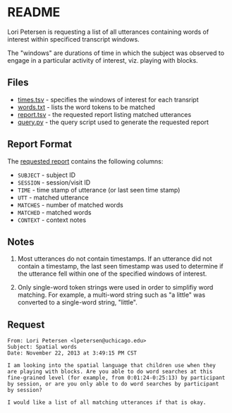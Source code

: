 # README

Lori Petersen is requesting a list of all utterances containing words of
interest within specificed transcript windows.

The "windows" are durations of time in which the subject was observed to engage
in a particular activity of interest, viz. playing with blocks.


## Files

* [times.tsv](times.tsv) - specifies the windows of interest for each transript
* [words.txt](words.txt) - lists the word tokens to be matched
* [report.tsv](report.tsv) - the requested report listing matched utterances
* [query.py](query.py) - the query script used to generate the requested report


## Report Format

The [requested report](report.tsv) contains the following columns:

* `SUBJECT` - subject ID 
* `SESSION` - session/visit ID
* `TIME` - time stamp of utterance (or last seen time stamp)
* `UTT` - matched utterance
* `MATCHES` - number of matched words
* `MATCHED` - matched words
* `CONTEXT` - context notes


## Notes

1. Most utterances do not contain timestamps.  If an utterance did not contain
   a timestamp, the last seen timestamp was used to determine if the utterance
   fell within one of the specified windows of interest.  

2. Only single-word token strings were used in order to simplifiy word
   matching.  For example, a multi-word string such as "a little" was 
   converted to a single-word string, "little".


## Request

    From: Lori Petersen <lpetersen@uchicago.edu>
    Subject: Spatial words
    Date: November 22, 2013 at 3:49:15 PM CST

    I am looking into the spatial language that children use when they 
    are playing with blocks. Are you able to do word searches at this 
    fine-grained level (for example, from 0:01:24-0:25:13) by participant 
    by session, or are you only able to do word searches by participant 
    by session?

    I would like a list of all matching utterances if that is okay.
